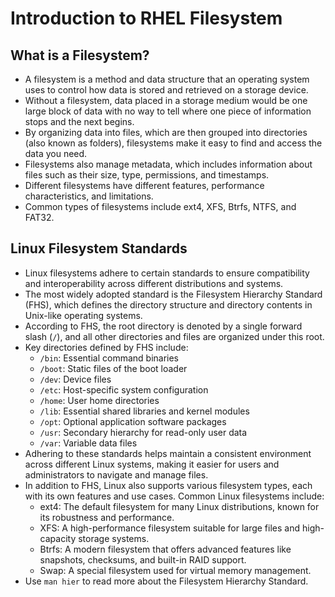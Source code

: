 # Introduction to RHEL Filesystem

## What is a Filesystem?

- A filesystem is a method and data structure that an operating system uses to control how data is stored and retrieved on a storage device.
- Without a filesystem, data placed in a storage medium would be one large block of data with no way to tell where one piece of information stops and the next begins.
- By organizing data into files, which are then grouped into directories (also known as folders), filesystems make it easy to find and access the data you need.
- Filesystems also manage metadata, which includes information about files such as their size, type, permissions, and timestamps.
- Different filesystems have different features, performance characteristics, and limitations.
- Common types of filesystems include ext4, XFS, Btrfs, NTFS, and FAT32.

## Linux Filesystem Standards

- Linux filesystems adhere to certain standards to ensure compatibility and interoperability across different distributions and systems.
- The most widely adopted standard is the Filesystem Hierarchy Standard (FHS), which defines the directory structure and directory contents in Unix-like operating systems.
- According to FHS, the root directory is denoted by a single forward slash (`/`), and all other directories and files are organized under this root.
- Key directories defined by FHS include:
  - `/bin`: Essential command binaries
  - `/boot`: Static files of the boot loader
  - `/dev`: Device files
  - `/etc`: Host-specific system configuration
  - `/home`: User home directories
  - `/lib`: Essential shared libraries and kernel modules
  - `/opt`: Optional application software packages
  - `/usr`: Secondary hierarchy for read-only user data
  - `/var`: Variable data files
- Adhering to these standards helps maintain a consistent environment across different Linux systems, making it easier for users and administrators to navigate and manage files.
- In addition to FHS, Linux also supports various filesystem types, each with its own features and use cases. Common Linux filesystems include:
  - ext4: The default filesystem for many Linux distributions, known for its robustness and performance.
  - XFS: A high-performance filesystem suitable for large files and high-capacity storage systems.
  - Btrfs: A modern filesystem that offers advanced features like snapshots, checksums, and built-in RAID support.
  - Swap: A special filesystem used for virtual memory management.
- Use `man hier` to read more about the Filesystem Hierarchy Standard.
